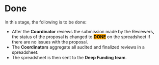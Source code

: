 # Done

In this stage, the following is to be done:

* After the **Coordinator** reviews the submission made by the Reviewer&#x73;**,** the status of the proposal is changed to <mark style="background-color:orange;">**DONE**</mark> on the spreadsheet if there are no issues with the proposal.
* The **Coordinators** aggregate all audited and finalized reviews in a spreadsheet.
* The spreadsheet is then sent to the **Deep Funding team**.
